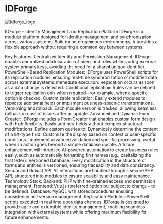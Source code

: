 # IDForge

![idforge_logo](https://github.com/user-attachments/assets/e1c9fe32-3231-4f65-be8b-91b259245f55)

IDForge – Identity Management and Replication Platform
IDForge is a modular platform designed for identity management and synchronization across various systems. Built for heterogeneous environments, it provides a flexible approach without requiring a common key between systems.

Key Features:
Centralized Identity and Permission Management: IDForge enables centralized administration of users and roles while storing external system primary keys, avoiding the need for a shared unique identifier.
PowerShell-Based Replication Modules: IDForge uses PowerShell scripts for its replication modules, ensuring real-time synchronization of modified data across external systems.
Immediate execution: Replication occurs as soon as a data change is detected.
Conditional replication: Rules can be defined to trigger replication only when required—for example, when a specific option is checked.
Customizable replication: Easily extend modules to replicate additional fields or implement business-specific transformations.
Versioning and rollback: Each module version is tracked, allowing seamless rollback in case of issues after an update.
Advanced and Dynamic Form Creator: IDForge includes a Form Creator that enables custom form design with high flexibility.
Easily add new fields without complex structural modifications.
Define custom queries to:
Dynamically determine the content of a list-type field.
Customize the display based on context or user-specific conditions.
Implement advanced validation and specific processing, useful when an action goes beyond a simple database update.
A future enhancement will introduce AI-powered automation to create business rules easily, such as automatically formatting first names (e.g., capitalizing the first letter).
Versioned Database: Every modification in the structure of forms and entities is versioned, ensuring traceability and data consistency.
Secure and Robust API: All interactions are handled through a secure PHP API, structured into modules to ensure scalability and easy maintenance.
Technology Stack:
Backend: PHP with fine-grained access and permission management.
Frontend: Vue.js (preferred option but subject to change – to be defined).
Database: MySQL with stored procedures ensuring consistency and version management.
Replication Modules: PowerShell scripts executed in real time upon data changes.
IDForge is designed to provide agile and extensible identity management, enabling seamless integration with external systems while offering maximum flexibility for future enhancements.

